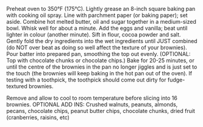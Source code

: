 Preheat oven to 350°F (175°C).
Lightly grease an 8-inch square baking pan with cooking oil spray. Line with parchment paper (or baking paper); set aside.
Combine hot melted butter, oil and sugar together in a medium-sized bowl. Whisk well for about a minute. Add the eggs and vanilla; beat until lighter in colour (another minute).
Sift in flour, cocoa powder and salt. Gently fold the dry ingredients into the wet ingredients until JUST combined (do NOT over beat as doing so well affect the texture of your brownies).
Pour batter into prepared pan, smoothing the top out evenly. (OPTIONAL: Top with chocolate chunks or chocolate chips.)
Bake for 20-25 minutes, or until the centre of the brownies in the pan no longer jiggles and is just set to the touch (the brownies will keep baking in the hot pan out of the oven). If testing with a toothpick, the toothpick should come out dirty for fudge-textured brownies.

Remove and allow to cool to room temperature before slicing into 16 brownies.
OPTIONAL ADD INS:
Crushed walnuts, peanuts, almonds, pecans, chocolate chips, peanut butter chips, chocolate chunks, dried fruit (cranberries, raisins, etc)